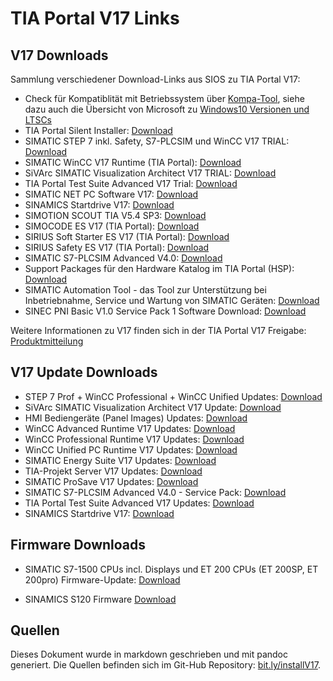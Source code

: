 # TIA Portal V17 Links
## V17 Downloads

Sammlung verschiedener Download-Links aus SIOS zu TIA Portal V17:

- Check für Kompatiblität mit Betriebssystem über [Kompa-Tool](https://support.industry.siemens.com/kompatool/pages/main/index.jsf), siehe dazu auch die Übersicht von Microsoft zu [Windows10 Versionen und LTSCs](https://docs.microsoft.com/de-de/windows/whats-new/ltsc/)
- TIA Portal Silent Installer: [Download](https://support.industry.siemens.com/cs/ww/de/view/109477685)
- SIMATIC STEP 7 inkl. Safety, S7-PLCSIM und WinCC V17 TRIAL: [Download](
https://support.industry.siemens.com/cs/de/de/view/109784440)
- SIMATIC WinCC V17 Runtime (TIA Portal): [Download](
https://support.industry.siemens.com/cs/de/de/view/109793105)
- SiVArc SIMATIC Visualization Architect V17 TRIAL: [Download](
https://support.industry.siemens.com/cs/de/de/view/109792355)
- TIA Portal Test Suite Advanced V17 Trial: [Download](
https://support.industry.siemens.com/cs/de/de/view/109793099)
- SIMATIC NET PC Software V17: [Download](
https://support.industry.siemens.com/cs/de/de/view/109798403)
- SINAMICS Startdrive V17: [Download](
https://support.industry.siemens.com/cs/de/de/view/109794362)
- SIMOTION SCOUT TIA V5.4 SP3: [Download](https://support.industry.siemens.com/cs/de/de/view/109801441)
- SIMOCODE ES V17 (TIA Portal): [Download](https://support.industry.siemens.com/cs/de/de/view/109793078)
- SIRIUS Soft Starter ES V17 (TIA Portal): [Download](https://support.industry.siemens.com/cs/de/de/view/109793076)
- SIRIUS Safety ES V17 (TIA Portal): [Download](https://support.industry.siemens.com/cs/de/de/view/109793090)
- SIMATIC S7-PLCSIM Advanced V4.0: [Download](
https://support.industry.siemens.com/cs/de/de/view/109795016)
- Support Packages für den Hardware Katalog im TIA Portal (HSP): [Download](
https://support.industry.siemens.com/cs/de/de/view/72341852)
- SIMATIC Automation Tool - das Tool zur Unterstützung bei Inbetriebnahme, Service und Wartung von SIMATIC Geräten:  [Download](https://support.industry.siemens.com/cs/ww/de/view/98161300)
- SINEC PNI Basic V1.0 Service Pack 1 Software Download: [Download](https://support.industry.siemens.com/cs/ww/de/view/109776941)

Weitere Informationen zu V17 finden sich in der TIA Portal V17 Freigabe: [Produktmitteilung](https://support.industry.siemens.com/cs/de/de/view/109784438)

## V17 Update Downloads

- STEP 7 Prof + WinCC Professional + WinCC Unified Updates: [Download](https://support.industry.siemens.com/cs/ww/de/view/109784441)
- SiVArc SIMATIC Visualization Architect V17 Update: [Download](https://support.industry.siemens.com/cs/de/de/view/109792356)
- HMI Bediengeräte (Panel Images) Updates: [Download](https://support.industry.siemens.com/cs/ww/de/view/109746530)
- WinCC Advanced Runtime V17 Updates: [Download](https://support.industry.siemens.com/cs/ww/de/view/109800912)
- WinCC Professional Runtime V17 Updates: [Download](https://support.industry.siemens.com/cs/ww/de/view/109800913)
- WinCC Unified PC Runtime V17 Updates: [Download](https://support.industry.siemens.com/cs/ww/de/view/109792166)
- SIMATIC Energy Suite V17 Updates: [Download](https://support.industry.siemens.com/cs/ww/de/view/109792371)
- TIA-Projekt Server V17 Updates: [Download](https://support.industry.siemens.com/cs/ww/de/view/109800915) 
- SIMATIC ProSave V17 Updates: [Download](https://support.industry.siemens.com/cs/ww/de/view/10347815) 
- SIMATIC S7-PLCSIM Advanced V4.0 - Service Pack: [Download](https://support.industry.siemens.com/cs/ww/en/view/109805271)
- TIA Portal Test Suite Advanced V17 Updates: [Download](https://support.industry.siemens.com/cs/ww/en/view/109793100)
- SINAMICS Startdrive V17: [Download](https://support.industry.siemens.com/cs/de/de/view/109794362)

## Firmware Downloads
- SIMATIC S7-1500 CPUs incl. Displays und ET 200 CPUs (ET 200SP, ET 200pro) Firmware-Update: [Download](
https://support.industry.siemens.com/cs/de/de/view/109478459)

- SINAMICS S120 Firmware [Download](https://support.industry.siemens.com/cs/ww/de/view/109780844)

## Quellen
Dieses Dokument wurde in markdown geschrieben und mit pandoc generiert. Die Quellen befinden sich im Git-Hub Repository: [bit.ly/installV17](https://bit.ly/installV17).
